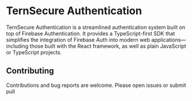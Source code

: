 # TernSecure Authentication

TernSecure Authentication is a streamlined authentication system built on top of Firebase Authentication. It provides a TypeScript-first SDK that simplifies the integration of Firebase Auth into modern web applications—including those built with the React framework, as well as plain JavaScript or TypeScript projects.

## Contributing

Contributions and bug reports are welcome. Please open issues or submit pull
